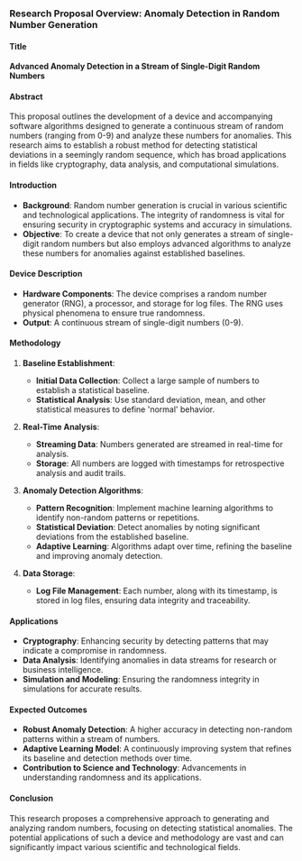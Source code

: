 ### Research Proposal Overview: Anomaly Detection in Random Number Generation

#### Title
**Advanced Anomaly Detection in a Stream of Single-Digit Random Numbers**

#### Abstract
This proposal outlines the development of a device and accompanying software algorithms designed to generate a continuous stream of random numbers (ranging from 0-9) and analyze these numbers for anomalies. This research aims to establish a robust method for detecting statistical deviations in a seemingly random sequence, which has broad applications in fields like cryptography, data analysis, and computational simulations.

#### Introduction
- **Background**: Random number generation is crucial in various scientific and technological applications. The integrity of randomness is vital for ensuring security in cryptographic systems and accuracy in simulations.
- **Objective**: To create a device that not only generates a stream of single-digit random numbers but also employs advanced algorithms to analyze these numbers for anomalies against established baselines.

#### Device Description
- **Hardware Components**: The device comprises a random number generator (RNG), a processor, and storage for log files. The RNG uses physical phenomena to ensure true randomness.
- **Output**: A continuous stream of single-digit numbers (0-9).

#### Methodology
1. **Baseline Establishment**:
   - **Initial Data Collection**: Collect a large sample of numbers to establish a statistical baseline.
   - **Statistical Analysis**: Use standard deviation, mean, and other statistical measures to define 'normal' behavior.
   
2. **Real-Time Analysis**:
   - **Streaming Data**: Numbers generated are streamed in real-time for analysis.
   - **Storage**: All numbers are logged with timestamps for retrospective analysis and audit trails.

3. **Anomaly Detection Algorithms**:
   - **Pattern Recognition**: Implement machine learning algorithms to identify non-random patterns or repetitions.
   - **Statistical Deviation**: Detect anomalies by noting significant deviations from the established baseline.
   - **Adaptive Learning**: Algorithms adapt over time, refining the baseline and improving anomaly detection.

4. **Data Storage**:
   - **Log File Management**: Each number, along with its timestamp, is stored in log files, ensuring data integrity and traceability.

#### Applications
- **Cryptography**: Enhancing security by detecting patterns that may indicate a compromise in randomness.
- **Data Analysis**: Identifying anomalies in data streams for research or business intelligence.
- **Simulation and Modeling**: Ensuring the randomness integrity in simulations for accurate results.

#### Expected Outcomes
- **Robust Anomaly Detection**: A higher accuracy in detecting non-random patterns within a stream of numbers.
- **Adaptive Learning Model**: A continuously improving system that refines its baseline and detection methods over time.
- **Contribution to Science and Technology**: Advancements in understanding randomness and its applications.

#### Conclusion
This research proposes a comprehensive approach to generating and analyzing random numbers, focusing on detecting statistical anomalies. The potential applications of such a device and methodology are vast and can significantly impact various scientific and technological fields.
